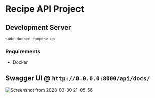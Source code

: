 # Recipe API Project


## Development Server
```sudo docker compose up```
### Requirements 
- Docker



## Swagger UI @ ```http://0.0.0.0:8000/api/docs/```

![Screenshot from 2023-03-30 21-05-56](https://user-images.githubusercontent.com/88054334/228890593-9a41f6cd-0634-45a3-88d5-2aa8bf2246dd.png)
